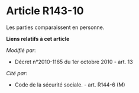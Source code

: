 # Article R143-10

Les parties comparaissent en personne.

**Liens relatifs à cet article**

_Modifié par_:

  - Décret n°2010-1165 du 1er octobre 2010 - art. 13

_Cité par_:

  - Code de la sécurité sociale. - art. R144-6 (M)

